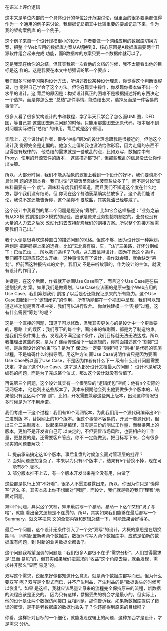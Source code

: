         
在语义上评价逻辑

这本来是单位内部的一个具体设计的单位公开范围讨论，但里面的很多要素都值得作为一
个通用的例子来讨论，我根据记忆把其中比较重要的要点记录下来，作为我的架构案例库
的一个例子。

这个例子来自一个设计规模很小的设计，作者要做一个网络应用的数据库切换方案，把整
个Web应用的数据库方案从A切换到B，核心原因是A数据库需要两个开源软件组合起来完成
功能，而B数据库的方案只要一个数据库就可以了。

这是我现在给你的总结，但其实我第一次看他的文档的时候，我不太能看出他的目标是这
样的。这是我要在本文中想强调的第一个要点：

我们很多时候学习架构设计方法，听讲述者说某种设计理念，你觉得这个判断很容易，也
觉得自己学会了这个方法。但你在现实中操作，你发现你根本做不出一个水平的设计。这
背后的原因是：构架设计真正的困难不是根据描述好的东西决定一个选择。而是你怎么去
“总结”那件事情，能总结出来，选择反而是一件容易的事情了。

很多人看了很多架构设计的书和教程，学了半天只学会了怎么画UML图，DFD图，等自己拿
这些图去解决问题的时候，只能用那些图去还原代码，根本起不到对问题实际进行“总结”
的作用。背后就是这个原理。

实际上，这个设计的作者，很多“抽象”层次的设计理念跟我是很接近的。但他这个设计我
觉得完全是走偏的。他怎么走偏的我也没法给你形容，因为走偏的东西不见得是有规律的，
他总结的需求就是一些散乱的点，比如双写，数据库中有Proxy，使用的开源软件的版本，
这些描述都“对”，但那些散乱的信息没法让你作出决策。

所以，大部分时候，我们不能从抽象的逻辑上看到一个设计的好坏，我们要谈那个具体问
题的逻辑本身。我们讨论“这顿饭里面蚝油菠菜盐放多了”，而不是讨论“调味料需要有一个
度”。调味料有度我们都知道，而且我们不知道这个度在什么地方，那个我们没有结论。但
你现在这个蚝油菠菜确实盐放多了。这个我们能讨论，我说不定还能告诉你，这个菜你不
要放盐，其实蚝油已经够咸了。

这个设计中我看到的第二个问题是是没有“筹划”，比如它会这样描述：“业务之前有从XX模
式割接到XX模式的经验，应该是原来业务割接机制定的。业务也没有大量的人力去之后次
改动代码去支持配套我们的割接方案。所以整个割接方案需要我们自己出。”

我个人倒是很喜欢这种直白的描述问题的风格。但这不够，因为设计是一种筹划，筹划是
把筹码摆上来的选择。比如“去北京有船，车，飞机”三条路，好坏分别如下：巴拉巴拉……
所以我们选择了飞机。这东西值得设计，因为不做这个选择，我们都不知道应该怎么开始。
这种事情没有了设计，操作就会错，就会缺乏“筹划”。但前面这种报告式的文字，我们又
不是来听故事的，作为设计的主体，就没有设计的作用了。

关键是，在这个后面，作者就开始画Use Case图了，而且这个Use Case是在描述割接的方
案。如果我们是做筹划，Use Case应该画的是原来整个Web应用的Use Case，我们筹划我们
割接了以后是否还能保证原来的所有能力。这个Use Case图起到一个“逻辑闭包”的作用，
所有功能都在一个视图中呈现，我们可以知道这些功能是否互相冲突，我们可以进行取舍。
你单独建模一个“割接”过程，这有什么需要“筹划”的呢？

这是一个直接的问题，知道了可以修改，但我其实更关心的是设计中一个更重要的，思路
上的误区：我们写下的每个字，画出来的每副图，都是为了制造约束。是我们把条件排上
去，发现我不满足这个条件，我们目标就无法无法达成，所以我推理出这些约束，是为了
连续传递给下一层逻辑的，你前面描述这个“割接”过程，是后面设计的“约束”吗？是为了
保证你一定要“割接”吗？“割接”是代码的实施过程，不是编码什么的指导啊。用这种方法
画Use Case说明作者只是因为要画Use Case所以画了Use Case，不是因为作者有什么下一
级有什么设计问题需要决定，才画了这个Use Case。这才是大部分设计文档最大的问题：
设计不是解决编码的问题，而是为了完成某个仪式，那么这个设计就没有价值了。

再说第三个问题，这个设计其实有一个很明显的“逻辑闭包”空间：他有n个实际的现网版本，
他也列出这些版本了，我本来预期他会列出他要做多少个版本的，结果他只有区区两个“原
则”，比如，开发需要兼容这些网上版本，出现这种情况很多时候是为了不用承诺。

我们考虑一下这个过程：我们有10个现网版本，为此我们用一个源代码编译出3个二进制版
本，替换网上的10个版本。但这个事情不容易的，开发一套源代码，但出三个二进制版本，
说起来只是编译，其实是三份的测试工作量，而替换网上的版本，更加不是开发者自己可
以决定的，不但要冒市场风险，也要相应的工作量，更总要的是，还需要客户答应，你不
一定能做到。把目标写下来，会有很多现实的问题要解决：

1. 提前承诺搞定这10个版本，事后复盘的时候怎么面对管理层的批评？
2. 面对问题更加复杂了，本来以为只有3个版本了，结果有5个替换不掉，现在可能有8个
  版本。
3. 部分版本推不上去，有一个版本开发出来完全没有用，白做了

这些都是执行上的“不好看”，很多人不愿意暴露出来，所以，你因为你只是“懒得写”这么
多，其实本质上你不想面对“问题”，而设计，我们就是强迫我们“理智”地面对问题。

第四个问题，其实这个文档，如果最后写一个总结，总结一下这个文档“说了写啥”，就能
看出全文逻辑是不连贯的，所以，其实如果我们能够在最后都写一个Summary，就文字把原
文的全部内容和逻辑总结一下，可能效果会好得多。

最后一个问题，这个设计无条件引入了一个交“双写”的设计。大概的意思是在切换期间，
同时配置新老两个数据库，数据同时写入两个数据库中，应该是怕新的数据库有问题，到
时新的业务数据全都丢了。

这个问题我希望强调的问题是：我们很多人都很不在乎“需求分析”，人们觉得需求是“显而
易见”的，但其实如果我们把需求向“收益”这个角度去靠，就会发现，需求并非那么“显而
易见”的。

双写这个需求，说起来好像都知道什么意思，就是两个数据库都写而已。但为什么要双写
呢？双写是个形式而已，并不产生利益，产生利益的是“数据丢失的时候可以恢复”。如果
是这样，我就应该尽量让原来的流程完全保持原来的流程，新数据的流程应该是正交的。
因为只有这样，数据丢失的机会才是最小的。但实际上，他的设计是让两个数据访问接口
互相同步。那你告诉我，如果新数据库提供了错误的反馈，是不是老数据库的数据也丢失
了？你还能得到原来的目标吗？

你看，这样针对目标的一个细化，就能发现逻辑上的问题，这种东西才是设计，才是需求
分析。
